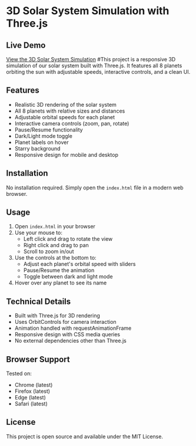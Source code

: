 # 3D Solar System Simulation with Three.js
## Live Demo
[View the 3D Solar System Simulation](https://hitesh9298.github.io/solar-system/)
#This project is a responsive 3D simulation of our solar system built with Three.js. It features all 8 planets orbiting the sun with adjustable speeds, interactive controls, and a clean UI.

## Features

- Realistic 3D rendering of the solar system
- All 8 planets with relative sizes and distances
- Adjustable orbital speeds for each planet
- Interactive camera controls (zoom, pan, rotate)
- Pause/Resume functionality
- Dark/Light mode toggle
- Planet labels on hover
- Starry background
- Responsive design for mobile and desktop

## Installation

No installation required. Simply open the `index.html` file in a modern web browser.

## Usage

1. Open `index.html` in your browser
2. Use your mouse to:
   - Left click and drag to rotate the view
   - Right click and drag to pan
   - Scroll to zoom in/out
3. Use the controls at the bottom to:
   - Adjust each planet's orbital speed with sliders
   - Pause/Resume the animation
   - Toggle between dark and light mode
4. Hover over any planet to see its name

## Technical Details

- Built with Three.js for 3D rendering
- Uses OrbitControls for camera interaction
- Animation handled with requestAnimationFrame
- Responsive design with CSS media queries
- No external dependencies other than Three.js

## Browser Support

Tested on:
- Chrome (latest)
- Firefox (latest)
- Edge (latest)
- Safari (latest)

## License

This project is open source and available under the MIT License.
